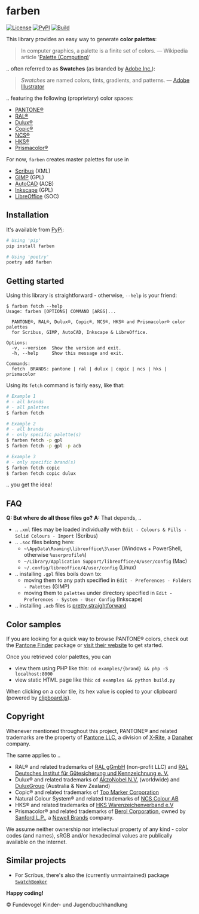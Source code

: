# farben
[![License](https://badgen.net/badge/license/MIT/blue)](https://codeberg.org/Fundevogel/farben/src/branch/main/LICENSE) [![PyPI](https://badgen.net/pypi/v/farben)](https://pypi.org/project/farben) [![Build](https://ci.codeberg.org/api/badges/Fundevogel/farben/status.svg)](https://codeberg.org/Fundevogel/farben/issues)

This library provides an easy way to generate **color palettes**:

> In computer graphics, a palette is a finite set of colors.
> — Wikipedia article '[Palette (Computing)](https://en.wikipedia.org/wiki/Palette_(computing))'

.. often referred to as **Swatches** (as branded by [Adobe Inc.](https://www.adobe.com)):

> *Swatches* are named colors, tints, gradients, and patterns.
> — [Adobe Illustrator](https://helpx.adobe.com/illustrator/using/using-creating-swatches.html)

.. featuring the following (proprietary) color spaces:

- [PANTONE®](https://www.pantone.com)
- [RAL®](https://www.ral-farben.de)
- [Dulux®](https://www.dulux.com.au)
- [Copic®](https://www.copicmarker.com)
- [NCS®](https://ncscolour.com)
- [HKS®](https://www.hks-farben.de)
- [Prismacolor®](https://www.prismacolor.com)

For now, `farben` creates master palettes for use in

- [Scribus](https://www.scribus.net) (XML)
- [GIMP](https://www.gimp.org) (GPL)
- [AutoCAD](https://www.autodesk.com/products/autocad) (ACB)
- [Inkscape](https://inkscape.org) (GPL)
- [LibreOffice](https://www.libreoffice.org) (SOC)


## Installation

It's available from [PyPi](https://pypi.org/project/farben):

```bash
# Using 'pip'
pip install farben

# Using 'poetry'
poetry add farben
```


## Getting started

Using this library is straightforward  - otherwise, `--help` is your friend:

```text
$ farben fetch --help
Usage: farben [OPTIONS] COMMAND [ARGS]...

  PANTONE®, RAL®, Dulux®, Copic®, NCS®, HKS® and Prismacolor® color palettes
  for Scribus, GIMP, AutoCAD, Inkscape & LibreOffice.

Options:
  -v, --version  Show the version and exit.
  -h, --help     Show this message and exit.

Commands:
  fetch  BRANDS: pantone | ral | dulux | copic | ncs | hks | prismacolor
```

Using its `fetch` command is fairly easy, like that:

```bash
# Example 1
# - all brands
# - all palettes
$ farben fetch

# Example 2
# - all brands
# - only specific palette(s)
$ farben fetch -p gpl
$ farben fetch -p gpl -p acb

# Example 3
# - only specific brand(s)
$ farben fetch copic
$ farben fetch copic dulux
```

.. you get the idea!


## FAQ

**Q: But where do all those files go?**
**A:** That depends, ..
- .. `.xml` files may be loaded individually with `Edit - Colours & Fills - Solid Colours - Import` (Scribus)
- .. `.soc` files belong here:
  - `~\AppData\Roaming\libreoffice\3\user` (Windows + PowerShell, otherwise `%userprofile%`)
  - `~/Library/Application Support/libreoffice/4/user/config` (Mac)
  - `~/.config/libreoffice/4/user/config` (Linux)
- .. installing `.gpl` files boils down to:
  - moving them to any path specified in `Edit - Preferences - Folders - Palettes` (GIMP)
  - moving them to `palettes` under directory specified in `Edit - Preferences - System - User Config` (Inkscape)
- .. installing `.acb` files is [pretty straightforward](https://knowledge.autodesk.com/support/autocad/learn-explore/caas/CloudHelp/cloudhelp/2016/ENU/AutoCAD-Core/files/GUID-17E00AB3-3065-4F1B-A1C3-C4963396D2CB-htm.html)


## Color samples

If you are looking for a quick way to browse PANTONE® colors, check out the [Pantone Finder](https://github.com/picorana/Pantone_finder) package or [visit their website](https://picorana.github.io/Pantone_finder) to get started.

Once you retrieved color palettes, you can

- view them using PHP like this: `cd examples/{brand} && php -S localhost:8000`
- view static HTML page like this: `cd examples && python build.py`

When clicking on a color tile, its hex value is copied to your clipboard (powered by [clipboard.js](https://github.com/zenorocha/clipboard.js)).


## Copyright

Whenever mentioned throughout this project, PANTONE® and related trademarks are the property of [Pantone LLC](https://www.pantone.com), a division of [X-Rite](https://www.xrite.com), a [Danaher](https://www.danaher.com) company.

The same applies to ..
- RAL® and related trademarks of [RAL gGmbH](https://www.ral-farben.de) (non-profit LLC) and [RAL Deutsches Institut für Gütesicherung und Kennzeichnung e. V.](https://www.ral.de)
- Dulux® and related trademarks of [AkzoNobel N.V.](https://www.akzonobel.com) (worldwide) and [DuluxGroup](https://www.dulux.com.au) (Australia & New Zealand)
- Copic® and related trademarks of [Too Marker Corporation](https://www.toomarker.co.jp/en)
- Natural Colour System® and related trademarks of [NCS Colour AB](https://ncscolour.com)
- HKS® and related trademarks of [HKS Warenzeichenverband e.V](https://www.hks-farben.de)
- Prismacolor® and related trademarks of [Berol Corporation](http://www.berol.co.uk), owned by [Sanford L.P.](http://www.sanfordb2b.com), a [Newell Brands](https://www.newellbrands.com) company.

We assume neither ownership nor intellectual property of any kind - color codes (and names), sRGB and/or hexadecimal values are publically available on the internet.


## Similar projects

- For Scribus, there's also the (currently unmaintained) package [`SwatchBooker`](http://www.selapa.net/swatchbooker)


**Happy coding!**


:copyright: Fundevogel Kinder- und Jugendbuchhandlung
